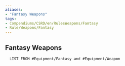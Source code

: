 ```yaml
---
aliases:
- "Fantasy Weapons"
tags:
- Compendiums/CSRD/en/RulesWeapons/Fantasy
- Rule/Weapons/Fantasy
---
```


## Fantasy Weapons

```dataview 
  LIST FROM #Equipment/Fantasy and #Equipment/Weapon  
  ```
